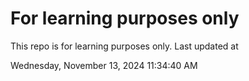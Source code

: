 # For learning purposes only
This repo is for learning purposes only.
Last updated at

Wednesday, November 13, 2024 11:34:40 AM

